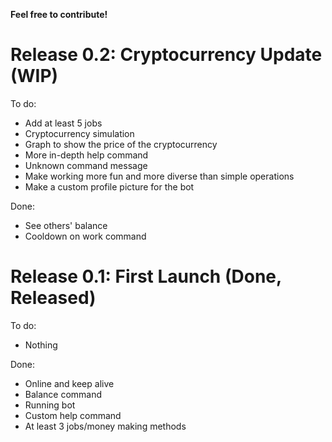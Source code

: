**Feel free to contribute!**

# Release 0.2: Cryptocurrency Update (WIP)

To do:
- Add at least 5 jobs
- Cryptocurrency simulation
- Graph to show the price of the cryptocurrency
- More in-depth help command
- Unknown command message
- Make working more fun and more diverse than simple operations
- Make a custom profile picture for the bot
  
Done:
- See others' balance
- Cooldown on work command

# Release 0.1: First Launch (Done, Released)

To do:
- Nothing

Done:
- Online and keep alive
- Balance command
- Running bot
- Custom help command
- At least 3 jobs/money making methods